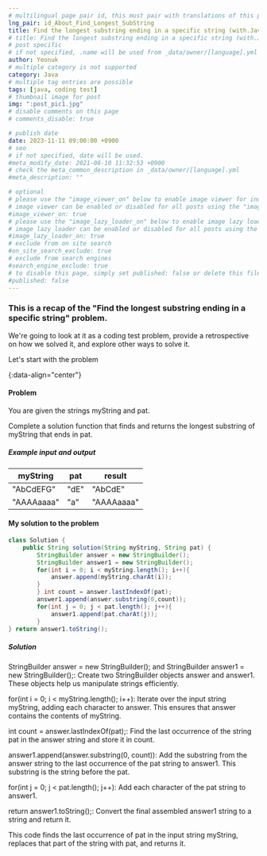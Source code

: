 ```yaml
---
# multilingual page pair id, this must pair with translations of this page. (This name must be unique)
lng_pair: id_About_Find_Longest_SubString
title: Find the longest substring ending in a specific string (with.Java)
# title: Find the longest substring ending in a specific string (with.Java)
# post specific
# if not specified, .name will be used from _data/owner/[language].yml
author: Yeonuk
# multiple category is not supported
category: Java
# multiple tag entries are possible
tags: [java, coding test]
# thumbnail image for post
img: ":post_pic1.jpg"
# disable comments on this page
# comments_disable: true

# publish date
date: 2023-11-11 09:00:00 +0900
# seo
# if not specified, date will be used.
#meta_modify_date: 2021-08-10 11:32:53 +0900
# check the meta_common_description in _data/owner/[language].yml
#meta_description: ""

# optional
# please use the "image_viewer_on" below to enable image viewer for individual pages or posts (_posts/ or [language]/_posts folders).
# image viewer can be enabled or disabled for all posts using the "image_viewer_posts: true" setting in _data/conf/main.yml.
#image_viewer_on: true
# please use the "image_lazy_loader_on" below to enable image lazy loader for individual pages or posts (_posts/ or [language]/_posts folders).
# image lazy loader can be enabled or disabled for all posts using the "image_lazy_loader_posts: true" setting in _data/conf/main.yml.
#image_lazy_loader_on: true
# exclude from on site search
#on_site_search_exclude: true
# exclude from search engines
#search_engine_exclude: true
# to disable this page, simply set published: false or delete this file
#published: false
---
```


<!-- outline-start -->

### This is a recap of the "Find the longest substring ending in a specific string" problem.

We're going to look at it as a coding test problem, provide a retrospective on how we solved it, and explore other ways to solve it.

Let's start with the problem

{:data-align="center"}

<!-- outline-end -->

#### Problem

You are given the strings myString and pat.

Complete a solution function that finds and returns the longest substring of myString that ends in pat.

##### Example input and output

| myString   | pat  | result     |
| ---------- | ---- | ---------- |
| "AbCdEFG"  | "dE" | "AbCdE"    |
| "AAAAaaaa" | "a"  | "AAAAaaaa" |

#### My solution to the problem

```java
class Solution {
    public String solution(String myString, String pat) {
        StringBuilder answer = new StringBuilder();
        StringBuilder answer1 = new StringBuilder();
        for(int i = 0; i < myString.length(); i++){
            answer.append(myString.charAt(i));
        }
        } int count = answer.lastIndexOf(pat);
        answer1.append(answer.substring(0,count));
        for(int j = 0; j < pat.length(); j++){
            answer1.append(pat.charAt(j));
        }
} return answer1.toString();
```

##### Solution

StringBuilder answer = new StringBuilder(); and StringBuilder answer1 = new StringBuilder();: Create two StringBuilder objects answer and answer1. These objects help us manipulate strings efficiently.

for(int i = 0; i < myString.length(); i++): Iterate over the input string myString, adding each character to answer. This ensures that answer contains the contents of myString.

int count = answer.lastIndexOf(pat);: Find the last occurrence of the string pat in the answer string and store it in count.

answer1.append(answer.substring(0, count)): Add the substring from the answer string to the last occurrence of the pat string to answer1. This substring is the string before the pat.

for(int j = 0; j < pat.length(); j++): Add each character of the pat string to answer1.

return answer1.toString();: Convert the final assembled answer1 string to a string and return it.

This code finds the last occurrence of pat in the input string myString, replaces that part of the string with pat, and returns it.
